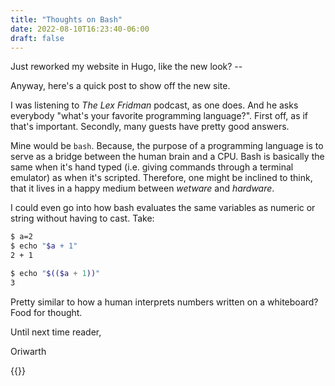 ```yaml
---
title: "Thoughts on Bash"
date: 2022-08-10T16:23:40-06:00
draft: false
---
```


Just reworked my website in Hugo, like the new look? --

Anyway, here's a quick post to show off the new site.

I was listening to _The Lex Fridman_ podcast, as one does. And he asks everybody "what's your favorite programming language?". First off, as if that's important. Secondly, many guests have pretty good answers.

Mine would be `bash`. Because, the purpose of a programming language is to serve as a bridge between the human brain and a CPU. Bash is basically the same when it's hand typed (i.e. giving commands through a terminal emulator) as when it's scripted. Therefore, one might be inclined to think, that it lives in a happy medium between _wetware_ and _hardware_.

I could even go into how bash evaluates the same variables as numeric or string without having to cast. Take: 

```bash
$ a=2
$ echo "$a + 1"
2 + 1

$ echo "$(($a + 1))"
3
```
Pretty similar to how a human interprets numbers written on a whiteboard? Food for thought.


Until next time reader,

Oriwarth

{{<centerImg src="/img/3_Knight.png" mouse="Knight 3" scale="200vw">}}

